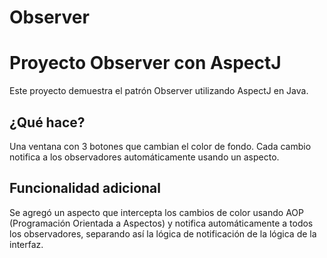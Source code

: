 # Observer
# Proyecto Observer con AspectJ
Este proyecto demuestra el patrón Observer utilizando AspectJ en Java.

## ¿Qué hace?
Una ventana con 3 botones que cambian el color de fondo. Cada cambio notifica a los observadores automáticamente usando un aspecto.

## Funcionalidad adicional
Se agregó un aspecto que intercepta los cambios de color usando AOP (Programación Orientada a Aspectos) y notifica automáticamente a todos los observadores, separando así la lógica de notificación de la lógica de la interfaz.
